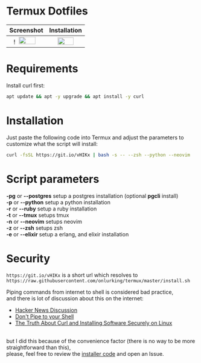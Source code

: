 # Termux Dotfiles

Screenshot |  Installation
:-------------------------:|:-------------------------:
!<img src="https://my.mixtape.moe/qncbxe.png" width="70%" height="70%" /> |  <img src="https://my.mixtape.moe/nahhce.png" width="70%" height="70%" />


# Requirements
Install curl first:
```bash
apt update && apt -y upgrade && apt install -y curl
```

# Installation
Just paste the following code into Termux and adjust the parameters to customize what the script will install:
```bash
curl -fsSL https://git.io/vHIKx | bash -s -- --zsh --python --neovim
```

# Script parameters

**-pg** or **--postgres** setup a postgres installation (optional **pgcli** install)<br>
**-p** or **--python** setup a python installation<br>
**-r** or **--ruby** setup a ruby installation<br>
**-t** or **--tmux** setups tmux<br>
**-n** or **--neovim** setups neovim<br>
**-z** or **--zsh** setups zsh<br>
**-e** or **--elixir** setup a erlang, and elixir installation<br>

# Security
`https://git.io/vHIKx` is a short url which resolves to <br>`https://raw.githubusercontent.com/onlurking/termux/master/install.sh`

Piping commands from internet to shell is considered bad practice, <br>and there is lot of discussion about this on the internet: 
- [Hacker News Discussion](https://news.ycombinator.com/item?id=12766049)
- [Don't Pipe to your Shell](https://www.seancassidy.me/dont-pipe-to-your-shell.html)
- [The Truth About Curl and Installing Software Securely on Linux](https://medium.com/@esotericmeans/the-truth-about-curl-and-installing-software-securely-on-linux-63cd12e7befd)

<br>but I did this because of the convenience factor (there is no way to be more straightforward than this),<br>
please, feel free to review the [installer code](https://git.io/vHIKx) and open an Issue.